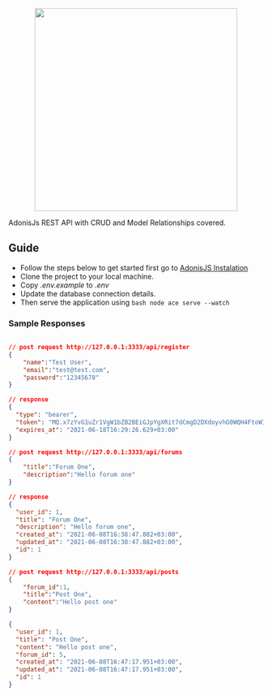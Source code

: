 <p align="center"><a href="https://adonisjs.com/" target="_blank"><img src="https://pbs.twimg.com/profile_images/1389965716388864000/dz4mEx7_.jpg" width="400"></a></p>


AdonisJs REST API with CRUD and Model Relationships covered.

## Guide
- Follow the steps below to get started first go to [AdonisJS Instalation](https://docs.adonisjs.com/guides/installation)
- Clone the project to your local machine.
- Copy *.env.example* to *.env*
- Update the database connection details.
- Then serve the application using ```bash node ace serve --watch ```

### Sample Responses

```json

// post request http://127.0.0.1:3333/api/register
{
	"name":"Test User",
	"email":"test@test.com",
	"password":"12345678"
}

// response
{
  "type": "bearer",
  "token": "MQ.x7zYvG1uZr1VgW1bZB2BEiGJpYgXRit7dCmgD2DXdoyvhG0WQH4FtoWIc2CE",
  "expires_at": "2021-06-18T16:29:26.629+03:00"
}

// post request http://127.0.0.1:3333/api/forums
{
	"title":"Forum One",
	"description":"Hello forum one"
}

// response
{
  "user_id": 1,
  "title": "Forum One",
  "description": "Hello forum one",
  "created_at": "2021-06-08T16:38:47.882+03:00",
  "updated_at": "2021-06-08T16:38:47.882+03:00",
  "id": 1
}

// post request http://127.0.0.1:3333/api/posts
{
	"forum_id":1,
	"title":"Post One",
	"content":"Hello post one"
}

{
  "user_id": 1,
  "title": "Post One",
  "content": "Hello post one",
  "forum_id": 5,
  "created_at": "2021-06-08T16:47:17.951+03:00",
  "updated_at": "2021-06-08T16:47:17.951+03:00",
  "id": 1
}

```

